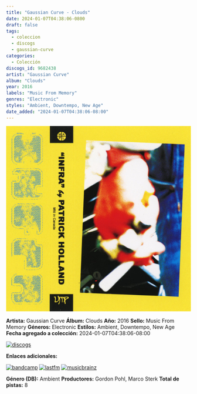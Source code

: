 ```yaml
---
title: "Gaussian Curve - Clouds"
date: 2024-01-07T04:38:06-0800
draft: false
tags:
  - coleccion
  - discogs
  - gaussian-curve
categories:
  - Colección
discogs_id: 9682438
artist: "Gaussian Curve"
album: "Clouds"
year: 2016
labels: "Music From Memory"
genres: "Electronic"
styles: "Ambient, Downtempo, New Age"
date_added: "2024-01-07T04:38:06-08:00"
---
```


![cover](image.jpeg (Gaussian Curve - Clouds))

**Artista:** Gaussian Curve
**Álbum:** Clouds
**Año:** 2016
**Sello:** Music From Memory
**Géneros:** Electronic
**Estilos:** Ambient, Downtempo, New Age
**Fecha agregado a colección:** 2024-01-07T04:38:06-08:00

[![discogs](../../links/svg/discogs.png (discogs))](https://api.discogs.com/releases/9682438)


**Enlaces adicionales:**

[![bandcamp](../../links/svg/bandcamp.png (bandcamp))](https://thisisclouds.bandcamp.com/album/clouds-sample-pack-001)
[![lastfm](../../links/svg/lastfm.png (lastfm))](https://www.last.fm/music/Gaussian+Curve/Clouds)
[![musicbrainz](../../links/svg/musicbrainz.png (musicbrainz))](https://musicbrainz.org/release/7329adcf-7d47-49ad-81ec-bd8360505c98)

**Género (DB):** Ambient
**Productores:** Gordon Pohl, Marco Sterk
**Total de pistas:** 8
